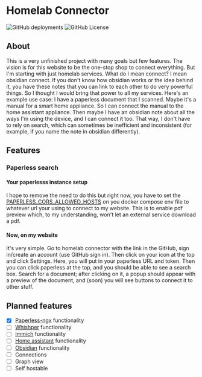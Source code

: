 # Homelab Connector

![GitHub deployments](https://img.shields.io/github/deployments/aamirazad/homelab-connector/Production?label=build&logo=vercel)
![GitHub License](https://img.shields.io/github/license/aamirazad/homelab-connector)

## About

This is a very unfinished project with many goals but few features. The vision is for this website to be the one-stop shop to connect everything. But I'm starting with just homelab services. What do I mean connect? I mean obsidian connect. If you don't know how obsidian works or the idea behind it, you have these notes that you can link to each other to do very powerful things. So I thought I would bring that power to all my services. Here's an example use case: I have a paperless document that I scanned. Maybe it's a manual for a smart home appliance. So I can connect the manual to the home assistant appliance. Then maybe I have an obsidian note about all the ways I'm using the device, and I can connect it too. That way, I don't have to rely on search, which can sometimes be inefficient and inconsistent (for example, if you name the note in obsidian differently).

## Features

### Paperless search

#### Your paperlesss instance setup

I hope to remove the need to do this but right now, you have to set the [PAPERLESS_CORS_ALLOWED_HOSTS](https://docs.paperless-ngx.com/configuration/#PAPERLESS_CORS_ALLOWED_HOSTS) on you docker compose env file to whatever url your using to connect to my website. This is to enable pdf preview which, to my understanding, won't let an external service download a pdf.

#### Now, on my website

It's very simple. Go to homelab connector with the link in the GitHub, sign in/create an account (use GitHub sign in). Then click on your icon at the top and click Settings. Here, you will put in your paperless URL and token. Then you can click paperless at the top, and you should be able to see a search box. Search for a document; after clicking on it, a popup should appear with a preview of the document, and (soon) you will see buttons to connect it to other stuff.

## Planned features

- [x] [Paperless-ngx](https://paperless-ngx.com) functionality
- [ ] [Whishper](https://whishper.net/) functionality
- [ ] [Immich](https://immich.app/) functionality
- [ ] [Home assistant](https://www.home-assistant.io/) functionality
- [ ] [Obsidian](https://obsidian.md/) functionality
- [ ] Connections
- [ ] Graph view
- [ ] Self hostable
